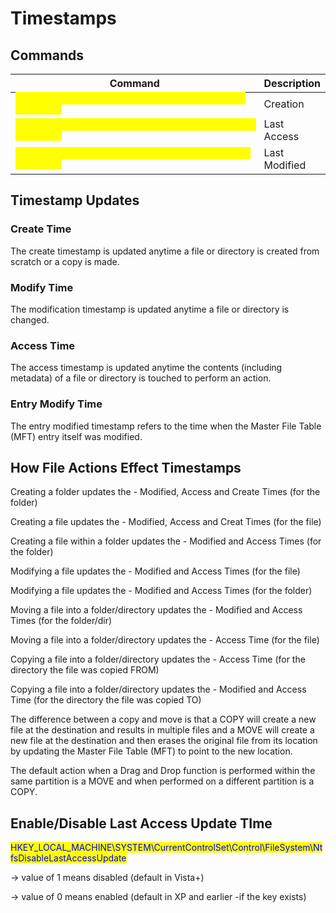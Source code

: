 # Timestamps

## Commands

<table data-header-hidden data-full-width="true"><thead><tr><th width="598">Command</th><th>Description</th></tr></thead><tbody><tr><td><mark style="color:yellow;"><code>(Get-Item &#x3C;file>).CreationTime = 'YYYY-MM-DD HH:MM:SS'</code></mark></td><td>Creation</td></tr><tr><td><mark style="color:yellow;"><code>(Get-Item &#x3C;file>).LastAccessTime = 'YYYY-MM-DD HH:MM:SS'</code></mark></td><td>Last Access</td></tr><tr><td><mark style="color:yellow;"><code>(Get-Item &#x3C;file>).LastWriteTime = 'YYYY-MM-DD HH:MM:SS'</code></mark></td><td>Last Modified</td></tr></tbody></table>

## Timestamp Updates

### Create Time

The create timestamp is updated anytime a file or directory is created from scratch or a copy is made.

### Modify Time

The modification timestamp is updated anytime a file or directory is changed.

### Access Time

The access timestamp is updated anytime the contents (including metadata) of a file or directory is touched to perform an action.

### Entry Modify Time

The entry modified timestamp refers to the time when the Master File Table (MFT) entry itself was modified.

## How File Actions Effect Timestamps

Creating a folder updates the - Modified, Access and Create Times (for the folder)

Creating a file updates the - Modified, Access and Creat Times (for the file)

Creating a file within a folder updates the - Modified and Access Times (for the folder)



Modifying a file updates the - Modified and Access Times (for the file)

Modifying a file updates the - Modified and Access Times (for the folder)



Moving a file into a folder/directory updates the - Modified and Access Times (for the folder/dir)

Moving a file into a folder/directory updates the - Access Time (for the file)



Copying a file into a folder/directory updates the - Access Time (for the directory the file was copied FROM)

Copying a file into a folder/directory updates the - Modified and Access Time (for the directory the file was copied TO)

The difference between a copy and move is that a COPY will create a new file at the destination and results in multiple files and a MOVE will create a new file at the destination and then erases the original file from its location by updating the Master File Table (MFT) to point to the new location.

The default action when a Drag and Drop function is performed within the same partition is a MOVE and when performed on a different partition is a COPY.

## Enable/Disable Last Access Update TIme

<mark style="color:blue;">HKEY\_LOCAL\_MACHINE\SYSTEM\CurrentControlSet\Control\FileSystem\NtfsDisableLastAccessUpdate</mark>

\-> value of 1 means disabled (default in Vista+)

\-> value of 0 means enabled (default in XP and earlier -if the key exists)

